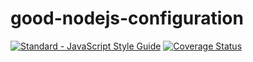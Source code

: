 # good-nodejs-configuration
<a href="https://standardjs.com"><img src="https://img.shields.io/badge/code_style-standard-brightgreen.svg" alt="Standard - JavaScript Style Guide"></a>
[![Coverage Status](https://coveralls.io/repos/github/cesgarpas/good-nodejs-configuration/badge.svg?branch=master)](https://coveralls.io/github/cesgarpas/good-nodejs-configuration?branch=master)
